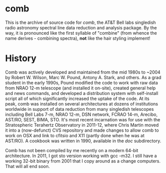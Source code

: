 # comb
This is the archive of source code for *comb*, the AT&amp;T Bell labs singledish radio astronomy spectral line data reduction and analysis package. By the way, it is pronounced like the first syllable of "combine" (from whence the name derives - combining spectra), **not** like the hair styling implement!

# History
Comb was actively developed and maintained from the mid 1980s to ~2004 by Robert W. Wilson, Marc W. Pound, Antony A. Stark, and others.  As a grad student in the early 1990s, Pound modified the code to work with raw data from NRAO 12-m telescope (and installed it on-site), created general help and news commands, and developed a distribution system with self-install script all of which significantly increased the uptake of the code.  At its peak, comb was installed on several architectures at dozens of institutions worldwide in support of data reduction from many singledish telescopes including Bell Labs 7-m, NRAO 12-m, DSN network, FCRAO 14-m, Arecibo, AST/RO, SEST, BIMA, STO.  It's most recent incarnation was for use with the Stratospheric Terahertz Observatory in 2011-12, where Chris Martin moved it into a (now-defunct) CVS repository and made changes to allow comb to work on OSX and link to cfitsio and X11 (partly done when he was at AST/RO).  A cookbook was written in 1990, available in the *doc* subdirectory.

Comb has not been compiled by me recently on a modern 64-bit architecture. In 2011, I got sto version working with gcc -m32.  I still have a working 32-bit binary from 2001 that I copy around as a change computers.   That will all end soon.
